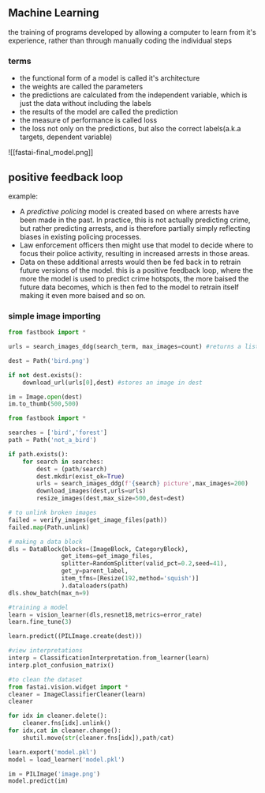 ## Machine Learning
the training of programs developed by allowing a computer to learn from it's experience, rather than through manually coding the individual steps

### terms
- the functional form of a model is called it's architecture
- the weights are called the parameters
- the predictions are calculated from the independent variable, which is just the data without including the labels
- the results of the model are called the prediction
- the measure of performance is called loss
- the loss not only on the predictions, but also the correct labels(a.k.a targets, dependent variable)

![[fastai-final_model.png]]

## positive feedback loop
example: 
- A _predictive policing_ model is created based on where arrests have been made in the past. In practice, this is not actually predicting crime, but rather predicting arrests, and is therefore partially simply reflecting biases in existing policing processes.
- Law enforcement officers then might use that model to decide where to focus their police activity, resulting in increased arrests in those areas.
- Data on these additional arrests would then be fed back in to retrain future versions of the model.
this is a positive feedback loop, where the more the model is used to predict crime hotspots, the more baised the future data becomes, which is then fed to the model to retrain itself making it even more baised and so on.

### simple image importing
```python
from fastbook import *

urls = search_images_ddg(search_term, max_images=count) #returns a list

dest = Path('bird.png')

if not dest.exists():
	download_url(urls[0],dest) #stores an image in dest

im = Image.open(dest)
im.to_thumb(500,500)
```

```python
from fastbook import *

searches = ['bird','forest']
path = Path('not_a_bird')

if path.exists():
	for search in searches:
		dest = (path/search)
		dest.mkdir(exist_ok=True)
		urls = search_images_ddg(f'{search} picture',max_images=200)
		download_images(dest,urls=urls)
		resize_images(dest,max_size=500,dest=dest)

# to unlink broken images
failed = verify_images(get_image_files(path))
failed.map(Path.unlink)

# making a data block
dls = DataBlock(blocks=(ImageBlock, CategoryBlock),
			   get_items=get_image_files,
			   splitter=RandomSplitter(valid_pct=0.2,seed=41),
			   get_y=parent_label,
			   item_tfms=[Resize(192,method='squish')]
			   ).dataloaders(path)
dls.show_batch(max_n=9)

#training a model
learn = vision_learner(dls,resnet18,metrics=error_rate)
learn.fine_tune(3)

learn.predict((PILImage.create(dest)))

#view interpretations
interp = ClassificationInterpretation.from_learner(learn)
interp.plot_confusion_matrix()

#to clean the dataset
from fastai.vision.widget import *
cleaner = ImageClassifierCleaner(learn)
cleaner

for idx in cleaner.delete():
	cleaner.fns[idx].unlink()
for idx,cat in cleaner.change():
	shutil.move(str(cleaner.fns[idx]),path/cat)

learn.export('model.pkl')
model = load_learner('model.pkl')

im = PILImage('image.png')
model.predict(im)
```